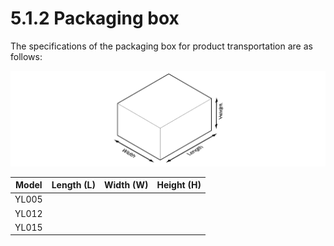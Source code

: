 # 5.1.2 Packaging box

The specifications of the packaging box for product transportation are as follows:

![Figure 54 Packaging box for product transportation](../../.gitbook/assets/image134.png)

| **Model** | **Length** **(L)** | **Width (W)** | **Height (H)** |
| :-------: | :----------------: | :-----------: | :------------: |
|   YL005   |                    |               |                |
|   YL012   |                    |               |                |
|   YL015   |                    |               |                |
